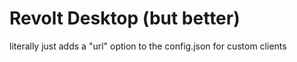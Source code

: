 # Revolt Desktop (but better)

literally just adds a "url" option to the config.json for custom clients
